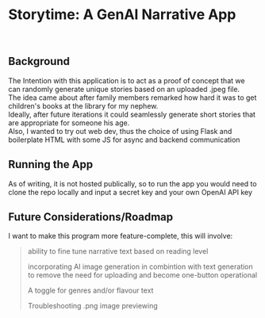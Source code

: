 # Storytime: A GenAI Narrative App
<br>

## Background <br>
The Intention with this application is to act as a proof of concept that we can randomly generate unique stories based on an uploaded .jpeg file. <br>
The idea came about after family members remarked how hard it was to get children's books at the library for my nephew. <br>
Ideally, after future iterations it could seamlessly generate short stories that are appropriate for someone his age. <br>
Also, I wanted to try out web dev, thus the choice of using Flask and boilerplate HTML with some JS for async and backend communication <br>

## Running the App <br>
As of writing, it is not hosted publically, so to run the app you would need to clone the repo locally and input a secret key and your own OpenAI API key

## Future Considerations/Roadmap <br>
I want to make this program more feature-complete, this will involve: <br>
> ability to fine tune narrative text based on reading level
> 
> incorporating AI image generation in combintion with text generation to remove the need for uploading and become one-button operational
> 
> A toggle for genres and/or flavour text
> 
> Troubleshooting .png image previewing
